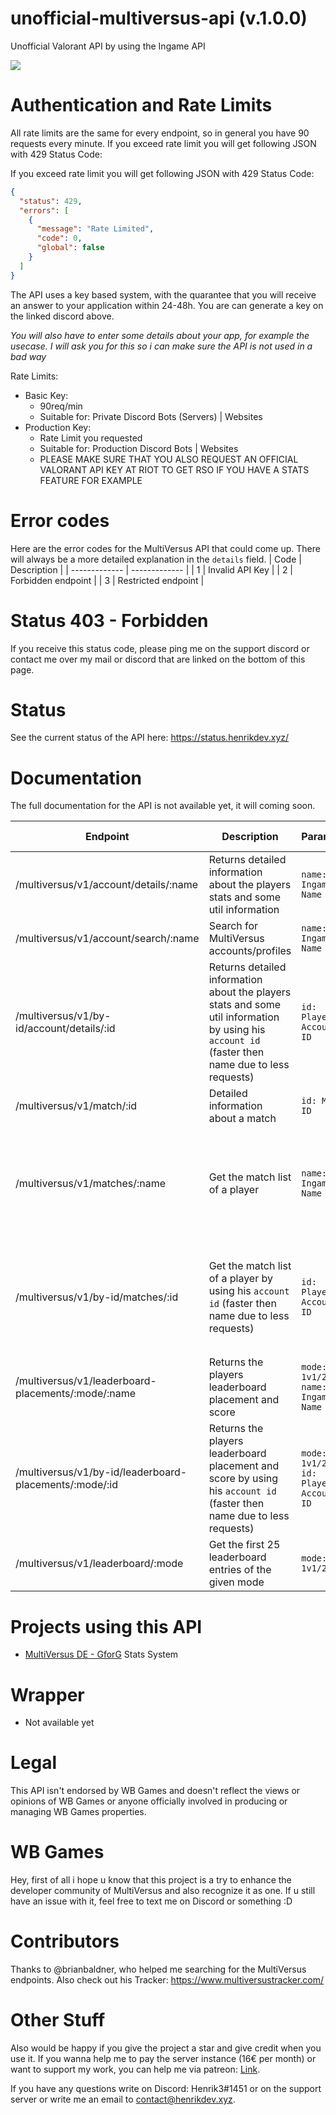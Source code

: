# unofficial-multiversus-api (v.1.0.0)
Unofficial Valorant API by using the Ingame API
<br>

<a href="https://discord.gg/X3GaVkX2YN" target="_blank"><img src="https://discordapp.com/api/guilds/704231681309278228/widget.png?style=banner2"/></a>

# Authentication and Rate Limits
All rate limits are the same for every endpoint, so in general you have 90 requests every minute. If you exceed rate limit you will get following JSON with 429 Status Code:

If you exceed rate limit you will get following JSON with 429 Status Code:
```json
{
  "status": 429,
  "errors": [
    {
      "message": "Rate Limited",
      "code": 0,
      "global": false
    }
  ]
}
```
The API uses a key based system, with the quarantee that you will receive an answer to your application within 24-48h.
You are can generate a key on the linked discord above. 

*You will also have to enter some details about your app, for example the usecase. I will ask you for this so i can make sure the API is not used in a bad way*

Rate Limits:
- Basic Key:
    - 90req/min
    - Suitable for: Private Discord Bots (Servers) | Websites
- Production Key:
    - Rate Limit you requested
    - Suitable for: Production Discord Bots | Websites
    - PLEASE MAKE SURE THAT YOU ALSO REQUEST AN OFFICIAL VALORANT API KEY AT RIOT TO GET RSO IF YOU HAVE A STATS FEATURE FOR EXAMPLE
    
# Error codes
Here are the error codes for the MultiVersus API that could come up. There will always be a more detailed explanation in the `details` field.
| Code | Description |
| ------------- | ------------- |
| 1 | Invalid API Key |
| 2 | Forbidden endpoint |
| 3 | Restricted endpoint |

# Status 403 - Forbidden
If you receive this status code, please ping me on the support discord or contact me over my mail or discord that are linked on the bottom of this page.

# Status
See the current status of the API here: https://status.henrikdev.xyz/

# Documentation
The full documentation for the API is not available yet, it will coming soon.

| Endpoint | Description | Parameter | Possible queries | 
| ------------- | ------------- | ------------- | ------------- | 
| /multiversus/v1/account/details/:name | Returns detailed information about the players stats and some util information | `name: Ingame Name` | ⛔ |
| /multiversus/v1/account/search/:name | Search for MultiVersus accounts/profiles | `name: Ingame Name` | ⛔ |
| /multiversus/v1/by-id/account/details/:id | Returns detailed information about the players stats and some util information by using his `account id`<br />(faster then name due to less requests) | `id: Player Account ID` | ⛔ |
| /multiversus/v1/match/:id | Detailed information about a match | `id: Match ID` | ⛔ |
| /multiversus/v1/matches/:name | Get the match list of a player | `name: Ingame Name` | `size: amount of results that should be fetched`<br />`page: Page number if you want to use pagination` |
| /multiversus/v1/by-id/matches/:id | Get the match list of a player by using his `account id` (faster then name due to less requests) | `id: Player Account ID` |`size: amount of results that should be fetched`<br />`page: Page number if you want to use pagination` |
| /multiversus/v1/leaderboard-placements/:mode/:name | Returns the players leaderboard placement and score | `mode: 1v1/2v2`<br />`name: Ingame Name` | ⛔ |
| /multiversus/v1/by-id/leaderboard-placements/:mode/:id | Returns the players leaderboard placement and score by using his `account id`<br />(faster then name due to less requests) | `mode: 1v1/2v2`<br />`id: Player Account ID` | ⛔ |
| /multiversus/v1/leaderboard/:mode | Get the first 25 leaderboard entries of the given mode | `mode: 1v1/2v2` | ⛔ |
  
# Projects using this API
- [MultiVersus DE - GforG](https://discord.gg/CjYvx6YqGQ) Stats System

# Wrapper
- Not available yet

# Legal
This API isn't endorsed by WB Games and doesn't reflect the views or opinions of WB Games or anyone officially involved in producing or managing WB Games properties. 

# WB Games
Hey, first of all i hope u know that this project is a try to enhance the developer community of MultiVersus and also recognize it as one. If u still have an issue with it, feel free to text me on Discord or something :D

# Contributors
Thanks to @brianbaldner, who helped me searching for the MultiVersus endpoints. 
Also check out his Tracker: https://www.multiversustracker.com/

# Other Stuff
Also would be happy if you give the project a star and give credit when you use it. If you wanna help me to pay the server instance (16€ per month) or want to support my work, you can help me via patreon: [Link](https://www.patreon.com/henrikdev).

If you have any questions write on Discord: Henrik3#1451 or on the support server or write me an email to contact@henrikdev.xyz. 
